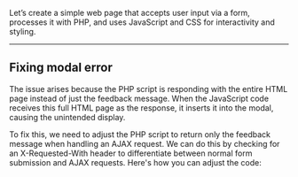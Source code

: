 Let’s create a simple web page that accepts user input via a form, processes 
it with PHP, and uses JavaScript and CSS for interactivity and styling.

--------------
Fixing modal error
--------------
The issue arises because the PHP script is responding with the entire HTML page instead of just the feedback message. When the JavaScript code receives this full HTML page as the response, it inserts it into the modal, causing the unintended display.

To fix this, we need to adjust the PHP script to return only the feedback message when handling an AJAX request. We can do this by checking for an X-Requested-With header to differentiate between normal form submission and AJAX requests. Here's how you can adjust the code:
